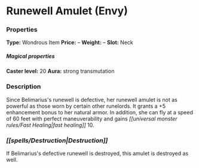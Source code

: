 ﻿---
Title: "Runewell Amulet (Envy)"
Type: "Wondrous Item"
Price: "–"
Weight: "–"
Slot: "Neck"
Caster level: "20"
Aura: "strong transmutation"
Description: |
  "Since Belimarius's runewell is defective, her _runewell amulet_ is not as powerful as those worn by certain other runelords. It grants a +5 enhancement bonus to her natural armor. In addition, she can fly at a speed of 60 feet with perfect maneuverability and gains fast healing 10."
Destruction: |
  "If Belimarius's defective runewell is destroyed, this amulet is destroyed as well."
Sources: "['Pathfinder #137: The City Outside of Time']"
---

# Runewell Amulet (Envy)

### Properties

**Type:** Wondrous Item **Price:** – **Weight:** – **Slot:** Neck

##### Magical properties

**Caster level:** 20 **Aura:** strong transmutation

### Description

Since Belimarius's runewell is defective, her runewell amulet is not as powerful as those worn by certain other runelords. It grants a +5 enhancement bonus to her natural armor. In addition, she can fly at a speed of 60 feet with perfect maneuverability and gains _[[universal monster rules/Fast Healing|fast healing]]_ 10.

### _[[spells/Destruction|Destruction]]_

If Belimarius's defective runewell is destroyed, this amulet is destroyed as well.

